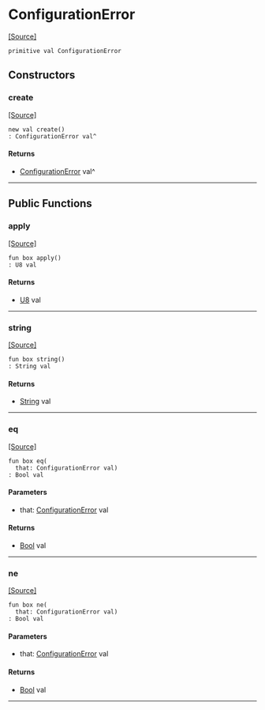 # ConfigurationError
<span class="source-link">[[Source]](src/mqtt-primitives/errorCodes.md#L-0-36)</span>
```pony
primitive val ConfigurationError
```

## Constructors

### create
<span class="source-link">[[Source]](src/mqtt-primitives/errorCodes.md#L-0-36)</span>


```pony
new val create()
: ConfigurationError val^
```

#### Returns

* [ConfigurationError](mqtt-primitives-ConfigurationError.md) val^

---

## Public Functions

### apply
<span class="source-link">[[Source]](src/mqtt-primitives/errorCodes.md#L-0-36)</span>


```pony
fun box apply()
: U8 val
```

#### Returns

* [U8](builtin-U8.md) val

---

### string
<span class="source-link">[[Source]](src/mqtt-primitives/errorCodes.md#L-0-36)</span>


```pony
fun box string()
: String val
```

#### Returns

* [String](builtin-String.md) val

---

### eq
<span class="source-link">[[Source]](src/mqtt-primitives/errorCodes.md#L-0-36)</span>


```pony
fun box eq(
  that: ConfigurationError val)
: Bool val
```
#### Parameters

*   that: [ConfigurationError](mqtt-primitives-ConfigurationError.md) val

#### Returns

* [Bool](builtin-Bool.md) val

---

### ne
<span class="source-link">[[Source]](src/mqtt-primitives/errorCodes.md#L-0-36)</span>


```pony
fun box ne(
  that: ConfigurationError val)
: Bool val
```
#### Parameters

*   that: [ConfigurationError](mqtt-primitives-ConfigurationError.md) val

#### Returns

* [Bool](builtin-Bool.md) val

---

